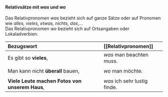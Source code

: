 
#### Relativsätze mit _was_ und _wo_

Das Relativpronomen _was_ bezieht sich auf ganze Sätze oder auf Pronomen wie _alles, vieles, etwas, nichts, das_,…  
Das Relativpronomen _wo_ bezieht sich auf Ortsangaben oder Lokaladverbien.


| **Bezugswort**                                 | **[[Relativpronomen]]**      |
|:---------------------------------------------- |:---------------------------- |
| Es gibt so **vieles**,                         | *was* man beachten muss.     |
|                                                |                              |
| Man kann nicht **überall** bauen,              | *wo* man möchte.             |
|                                                |                              |
| **Viele Leute machen Fotos von unserem Haus**, | *was* ich sehr lustig finde. |
